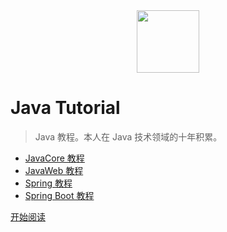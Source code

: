 <div align="center"><img width="100px" src="http://dunwu.test.upcdn.net/common/logo/zp.png" /></div>

# Java Tutorial

> Java 教程。本人在 Java 技术领域的十年积累。

- [JavaCore 教程](https://dunwu.github.io/javacore/)
- [JavaWeb 教程](https://dunwu.github.io/javaweb/)
- [Spring 教程](https://dunwu.github.io/spring-tutorial/)
- [Spring Boot 教程](https://dunwu.github.io/spring-boot-tutorial/)

[开始阅读](README.md)
